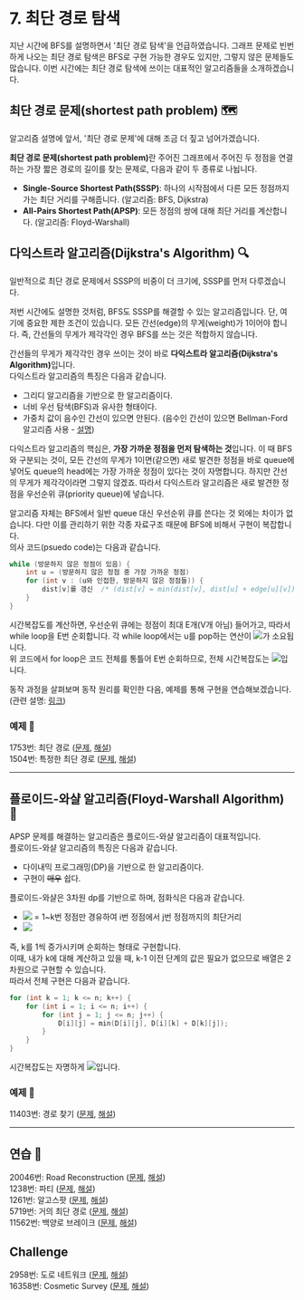 # 7. 최단 경로 탐색
지난 시간에 BFS를 설명하면서 '최단 경로 탐색'을 언급하였습니다. 그래프 문제로 빈번하게 나오는 최단 경로 탐색은 BFS로 구현 가능한 경우도 있지만, 그렇지 않은 문제들도 많습니다. 이번 시간에는 최단 경로 탐색에 쓰이는 대표적인 알고리즘들을 소개하겠습니다.

## 최단 경로 문제(shortest path problem) 🗺️
알고리즘 설명에 앞서, '최단 경로 문제'에 대해 조금 더 짚고 넘어가겠습니다.  

<b>최단 경로 문제(shortest path problem)</b>란 주어진 그래프에서 주어진 두 정점을 연결하는 가장 짧은 경로의 길이를 찾는 문제로, 다음과 같이 두 종류로 나뉩니다.  

- <b>Single-Source Shortest Path(SSSP)</b>: 하나의 시작점에서 다른 모든 정점까지 가는 최단 거리를 구해줍니다. (알고리즘: BFS, Dijkstra)
- <b>All-Pairs Shortest Path(APSP)</b>: 모든 정점의 쌍에 대해 최단 거리를 계산합니다. (알고리즘: Floyd-Warshall)

## 다익스트라 알고리즘(Dijkstra's Algorithm) 🔍
일반적으로 최단 경로 문제에서 SSSP의 비중이 더 크기에, SSSP를 먼저 다루겠습니다.  

저번 시간에도 설명한 것처럼, BFS도 SSSP를 해결할 수 있는 알고리즘입니다. 단, 여기에 중요한 제한 조건이 있습니다. 모든 간선(edge)의 무게(weight)가 1이어야 합니다. 즉, 간선들의 무게가 제각각인 경우 BFS를 쓰는 것은 적합하지 않습니다.  

간선들의 무게가 제각각인 경우 쓰이는 것이 바로 <b>다익스트라 알고리즘(Dijkstra's Algorithm)</b>입니다.  
다익스트라 알고리즘의 특징은 다음과 같습니다.

- 그리디 알고리즘을 기반으로 한 알고리즘이다.
- 너비 우선 탐색(BFS)과 유사한 형태이다.
- 가중치 값이 음수인 간선이 있으면 안된다. (음수인 간선이 있으면 Bellman-Ford 알고리즘 사용 - [설명](https://m.blog.naver.com/kks227/220796963742))

다익스트라 알고리즘의 핵심은, <b>가장 가까운 정점을 먼저 탐색하는 것</b>입니다. 이 때 BFS와 구분되는 것이, 모든 간선의 무게가 1이면(같으면) 새로 발견한 정점을 바로 queue에 넣어도 queue의 head에는 가장 가까운 정점이 있다는 것이 자명합니다. 하지만 간선의 무게가 제각각이라면 그렇지 않겠죠. 따라서 다익스트라 알고리즘은 새로 발견한 정점을 우선순위 큐(priority queue)에 넣습니다.  

알고리즘 자체는 BFS에서 일반 queue 대신 우선순위 큐를 쓴다는 것 외에는 차이가 없습니다. 다만 이를 관리하기 위한 각종 자료구조 때문에 BFS에 비해서 구현이 복잡합니다.  
의사 코드(psuedo code)는 다음과 같습니다.

```cpp
while (방문하지 않은 정점이 있음) {
    int u = (방문하지 않은 정점 중 가장 가까운 정점)
    for (int v : (u와 인접한, 방문하지 않은 정점들)) {
        dist[v]를 갱신  /* (dist[v] = min(dist[v], dist[u] + edge[u][v]) */
    }
}
```

시간복잡도를 계산하면, 우선순위 큐에는 정점이 최대 E개(V개 아님) 들어가고, 따라서 while loop을 E번 순회합니다. 각 while loop에서는 u를 pop하는 연산이 <img src="https://latex.codecogs.com/svg.latex?O(lg{V^2})=O(2lg{V})=O(lg{V})"/>가 소요됩니다.  
위 코드에서 for loop은 코드 전체를 통틀어 E번 순회하므로, 전체 시간복잡도는 <img src="https://latex.codecogs.com/svg.latex?O(ElgV+E)=O(ElgV)"/>입니다.

동작 과정을 살펴보며 동작 원리를 확인한 다음, 예제를 통해 구현을 연습해보겠습니다. (관련 설명: [링크](https://m.blog.naver.com/kks227/220796029558))  

### 예제 🎲
1753번: 최단 경로 ([문제](https://www.acmicpc.net/problem/1753), [해설](https://github.com/skku-npc/class-intermediate/blob/master/7.%20Shortest%20Path/1753.cpp))  
1504번: 특정한 최단 경로 ([문제](https://www.acmicpc.net/problem/1504), [해설](https://github.com/skku-npc/class-intermediate/blob/master/7.%20Shortest%20Path/1504x.cpp))  

---

## 플로이드-와샬 알고리즘(Floyd-Warshall Algorithm) 📍
APSP 문제를 해결하는 알고리즘은 플로이드-와샬 알고리즘이 대표적입니다.  
플로이드-와샬 알고리즘의 특징은 다음과 같습니다.  

- 다이내믹 프로그래밍(DP)을 기반으로 한 알고리즘이다.
- 구현이 ~~매우~~ 쉽다.

플로이드-와샬은 3차원 dp를 기반으로 하며, 점화식은 다음과 같습니다.  

- <img src="https://latex.codecogs.com/svg.latex?D(i,j,k)"/> = 1~k번 정점만 경유하여 i번 정점에서 j번 정점까지의 최단거리
- <img src="https://latex.codecogs.com/svg.latex?D(i,j,k)=min(D(i,j,k),D(i,k,k-1)+D(k,j,k-1))"/>

즉, k를 1씩 증가시키며 순회하는 형태로 구현합니다.  
이때, 내가 k에 대해 계산하고 있을 때, k-1 이전 단계의 값은 필요가 없으므로 배열은 2차원으로 구현할 수 있습니다.  
따라서 전체 구현은 다음과 같습니다.

```cpp
for (int k = 1; k <= n; k++) {
    for (int i = 1; i <= n; i++) {
        for (int j = 1; j <= n; j++) {
            D[i][j] = min(D[i][j], D[i][k] + D[k][j]);
        }
    }
}
```

시간복잡도는 자명하게 <img src="https://latex.codecogs.com/svg.latex?O(N^3)"/>입니다.  

### 예제 🎲
11403번: 경로 찾기 ([문제](https://www.acmicpc.net/problem/11403), [해설](https://github.com/skku-npc/class-intermediate/blob/master/7.%20Shortest%20Path/11403.cpp))  

---

## 연습 🏓
20046번: Road Reconstruction ([문제](https://www.acmicpc.net/problem/20046), [해설](https://github.com/skku-npc/class-intermediate/blob/master/7.%20Shortest%20Path/20046.cpp))  
1238번: 파티 ([문제](https://www.acmicpc.net/problem/1238), [해설](https://github.com/skku-npc/class-intermediate/blob/master/7.%20Shortest%20Path/1238.cpp))  
1261번: 알고스팟 ([문제](https://www.acmicpc.net/problem/1261), [해설](https://github.com/skku-npc/class-intermediate/blob/master/7.%20Shortest%20Path/1261.cpp))  
5719번: 거의 최단 경로 ([문제](https://www.acmicpc.net/problem/5719), [해설](https://github.com/skku-npc/class-intermediate/blob/master/7.%20Shortest%20Path/5719.cpp))  
11562번: 백양로 브레이크 ([문제](https://www.acmicpc.net/problem/11562), [해설](https://github.com/skku-npc/class-intermediate/blob/master/7.%20Shortest%20Path/11562.cpp))  

## Challenge
2958번: 도로 네트워크 ([문제](https://www.acmicpc.net/problem/2958), [해설](https://github.com/skku-npc/class-intermediate/blob/master/7.%20Shortest%20Path/2958.cpp))  
16358번: Cosmetic Survey ([문제](https://www.acmicpc.net/problem/16358), [해설](https://github.com/skku-npc/class-intermediate/blob/master/7.%20Shortest%20Path/16358.cpp))  
